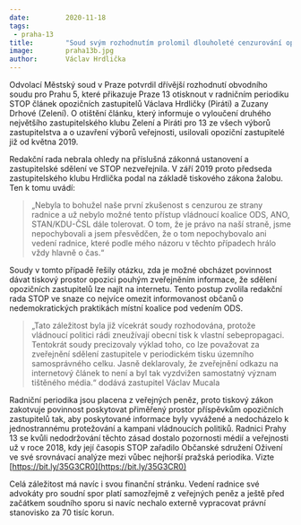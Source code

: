 ```yaml
---
date:         2020-11-18
tags:         
 - praha-13 
title:        "Soud svým rozhodnutím prolomil dlouholeté cenzurování opozice na Praze 13"
image: 	      praha13b.jpg
author:       Václav Hrdlička
---
```


Odvolací Městský soud v Praze potvrdil dřívější rozhodnutí obvodního soudu pro Prahu 5, které přikazuje Praze 13 otisknout v radničním periodiku STOP článek opozičních zastupitelů Václava Hrdličky (Piráti) a Zuzany Drhové (Zelení). O otištění článku, který informuje o vyloučení druhého největšího zastupitelského klubu Zelení a Piráti pro 13 ze všech výborů zastupitelstva a o uzavření výborů veřejnosti, usilovali opoziční zastupitelé již od května 2019.
 
Redakční rada nebrala ohledy na příslušná zákonná ustanovení a zastupitelské sdělení ve STOP nezveřejnila. V září 2019 proto předseda zastupitelského klubu Hrdlička podal na základě tiskového zákona žalobu. Ten k tomu uvádí:
 
> „Nebyla to bohužel naše první zkušenost s cenzurou ze strany radnice a už nebylo možné tento přístup vládnoucí koalice ODS, ANO, STAN/KDU-ČSL dále tolerovat. O tom, že je právo na naší straně, jsme nepochybovali a jsem přesvědčen, že o tom nepochybovalo ani vedení radnice, které podle mého názoru v těchto případech hrálo vždy hlavně o čas.“
 
Soudy v tomto případě řešily otázku, zda je možné obcházet povinnost dávat tiskový prostor opozici pouhým zveřejněním informace, že sdělení opozičních zastupitelů lze najít na internetu. Tento postup zvolila redakční rada STOP ve snaze co nejvíce omezit informovanost občanů o nedemokratických praktikách místní koalice pod vedením ODS.
 
> „Tato záležitost byla již vícekrát soudy rozhodována, protože vládnoucí politici rádi zneužívají obecní tisk k vlastní sebepropagaci. Tentokrát soudy precizovaly výklad toho, co lze považovat za zveřejnění sdělení zastupitele v periodickém tisku územního samosprávného celku. Jasně deklarovaly, že zveřejnění odkazu na internetový článek to není a byl tak vyzdvižen samostatný význam tištěného média.“ dodává zastupitel Václav Mucala
 
Radniční periodika jsou placena z veřejných peněz, proto tiskový zákon zakotvuje povinnost poskytovat přiměřený prostor příspěvkům opozičních zastupitelů tak, aby poskytované informace byly vyvážené a nedocházelo k jednostrannému protežování a kampani vládnoucích politiků. Radnici Prahy 13 se kvůli nedodržování těchto zásad dostalo pozornosti médií a veřejnosti už v roce 2018, kdy její časopis STOP zařadilo Občanské sdružení Oživení ve své srovnávací analýze mezi vůbec nejhorší pražská periodika. Vizte [https://bit.ly/35G3CR0](https://bit.ly/35G3CR0)

Celá záležitost má navíc i svou finanční stránku. Vedení radnice své advokáty pro soudní spor platí samozřejmě z veřejných peněz a ještě před začátkem soudního sporu si navíc nechalo externě vypracovat právní stanovisko za 70 tisíc korun.
